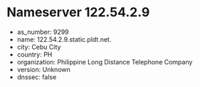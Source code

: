 # Nameserver 122.54.2.9

* as_number: 9299
* name: 122.54.2.9.static.pldt.net.
* city: Cebu City
* country: PH
* organization: Philippine Long Distance Telephone Company
* version: Unknown
* dnssec: false
